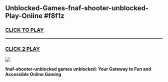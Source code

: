 
## Unblocked-Games-fnaf-shooter-unblocked-Play-Online #f8f1z
<h3>
<a href="https://news.freeplayer.one?title=fnaf-shooter-unblocked&ref=3">CLICK TO PLAY</a></h3>
<hr>

<h3>
<a href="https://news.freeplayer.one?title=fnaf-shooter-unblocked&ref=3">CLICK 2 PLAY</a>
  
</h3>

<a href="https://news.freeplayer.one?title=fnaf-shooter-unblocked&ref=3"><img src="https://clearcache.store/games.png"></a>


**fnaf-shooter-unblocked games unblocked: Your Gateway to Fun and Accessible Online Gaming**
